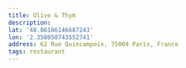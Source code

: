 ```yaml
---
title: Olive & Thym
description:
lat: '48.86166146687243'
lon: '2.350850743552741'
address: 62 Rue Quincampoix, 75004 Paris, France
tags: restaurant
---
```

